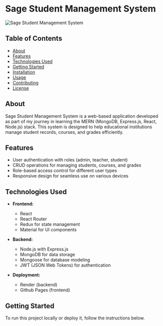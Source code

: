 # Sage Student Management System

![Sage Student Management System](screenshot.png)

## Table of Contents

- [About](#about)
- [Features](#features)
- [Technologies Used](#technologies-used)
- [Getting Started](#getting-started)
- [Installation](#installation)
- [Usage](#usage)
- [Contributing](#contributing)
- [License](#license)

## About

Sage Student Management System is a web-based application developed as part of my journey in learning the MERN (MongoDB, Express.js, React, Node.js) stack. This system is designed to help educational institutions manage student records, courses, and grades efficiently.

## Features

- User authentication with roles (admin, teacher, student)
- CRUD operations for managing students, courses, and grades
- Role-based access control for different user types
- Responsive design for seamless use on various devices

## Technologies Used

- **Frontend:**
  - React
  - React Router
  - Redux for state management
  - Material for UI components

- **Backend:**
  - Node.js with Express.js
  - MongoDB for data storage
  - Mongoose for database modeling
  - JWT (JSON Web Tokens) for authentication

- **Deployment:**
  - Render (backend)
  - Github Pages (frontend)

## Getting Started

To run this project locally or deploy it, follow the instructions below.
